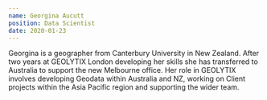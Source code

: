 ```yaml
---
name: Georgina Aucutt
position: Data Scientist
date: 2020-01-23
---
```


Georgina is a geographer from Canterbury University in New Zealand. After two years at GEOLYTIX London developing her skills she has transferred to Australia to support the new Melbourne office. Her role in GEOLYTIX involves developing Geodata within Australia and NZ, working on Client projects within the Asia Pacific region and supporting the wider team.
